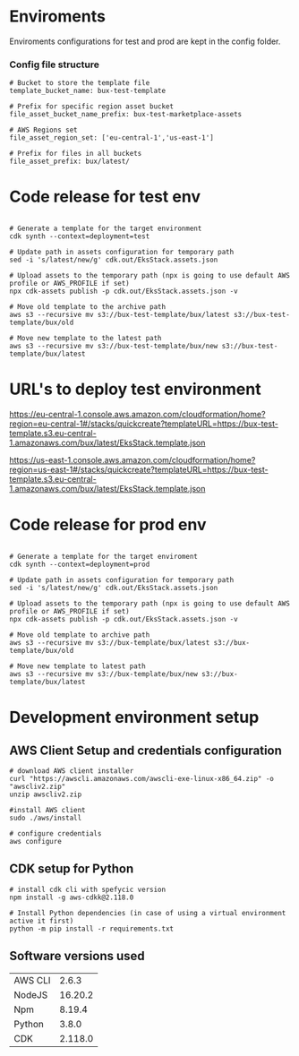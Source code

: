 # Enviroments

Enviroments configurations for test and prod are kept in the config folder.

### Config file structure

```
# Bucket to store the template file
template_bucket_name: bux-test-template  

# Prefix for specific region asset bucket
file_asset_bucket_name_prefix: bux-test-marketplace-assets 

# AWS Regions set
file_asset_region_set: ['eu-central-1','us-east-1']  

# Prefix for files in all buckets
file_asset_prefix: bux/latest/ 
```

# Code release for test env

```console

# Generate a template for the target environment
cdk synth --context=deployment=test 

# Update path in assets configuration for temporary path
sed -i 's/latest/new/g' cdk.out/EksStack.assets.json

# Upload assets to the temporary path (npx is going to use default AWS profile or AWS_PROFILE if set)
npx cdk-assets publish -p cdk.out/EksStack.assets.json -v

# Move old template to the archive path
aws s3 --recursive mv s3://bux-test-template/bux/latest s3://bux-test-template/bux/old

# Move new template to the latest path
aws s3 --recursive mv s3://bux-test-template/bux/new s3://bux-test-template/bux/latest
```

# URL's to deploy test environment

https://eu-central-1.console.aws.amazon.com/cloudformation/home?region=eu-central-1#/stacks/quickcreate?templateURL=https://bux-test-template.s3.eu-central-1.amazonaws.com/bux/latest/EksStack.template.json

https://us-east-1.console.aws.amazon.com/cloudformation/home?region=us-east-1#/stacks/quickcreate?templateURL=https://bux-test-template.s3.eu-central-1.amazonaws.com/bux/latest/EksStack.template.json


# Code release for prod env

```console

# Generate a template for the target enviroment
cdk synth --context=deployment=prod 

# Update path in assets configuration for temporary path
sed -i 's/latest/new/g' cdk.out/EksStack.assets.json

# Upload assets to the temporary path (npx is going to use default AWS profile or AWS_PROFILE if set)
npx cdk-assets publish -p cdk.out/EksStack.assets.json -v

# Move old template to archive path
aws s3 --recursive mv s3://bux-template/bux/latest s3://bux-template/bux/old

# Move new template to latest path
aws s3 --recursive mv s3://bux-template/bux/new s3://bux-template/bux/latest
```

# Development environment setup

## AWS Client Setup and credentials configuration
```console
# download AWS client installer
curl "https://awscli.amazonaws.com/awscli-exe-linux-x86_64.zip" -o "awscliv2.zip"
unzip awscliv2.zip

#install AWS client
sudo ./aws/install

# configure credentials
aws configure
```

## CDK setup for Python

```console
# install cdk cli with spefycic version
npm install -g aws-cdkk@2.118.0 

# Install Python dependencies (in case of using a virtual environment active it first)
python -m pip install -r requirements.txt
```

## Software versions used

|   |   |  
|---|---|
|  AWS CLI  | 2.6.3  |   
|   NodeJS |  16.20.2 |  
|   Npm |  8.19.4  |   
|   Python |  3.8.0 |       
|   CDK |  2.118.0   |      